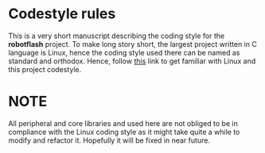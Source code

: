 Codestyle rules
===============

This is a very short manuscript describing the coding style for the **robotflash**
project. To make long story short, the largest project written in C language
is Linux, hence the coding style used there can be named as standard and
orthodox. Hence, follow [this](https://github.com/torvalds/linux/blob/master/Documentation/process/coding-style.rst)
link to get familiar with Linux and this project codestyle.

NOTE
====

All peripheral and core libraries and used here are not obliged to be in compliance with
the Linux coding style as it might take quite a while to modify and refactor it.
Hopefully it will be fixed in near future.
